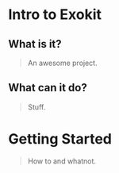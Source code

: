 # Intro to Exokit

## What is it?

> An awesome project.

## What can it do?

> Stuff.

# Getting Started

> How to and whatnot.